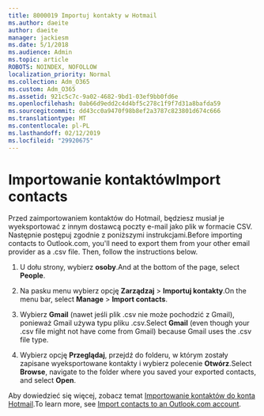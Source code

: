 ```yaml
---
title: 8000019 Importuj kontakty w Hotmail
ms.author: daeite
author: daeite
manager: jackiesm
ms.date: 5/1/2018
ms.audience: Admin
ms.topic: article
ROBOTS: NOINDEX, NOFOLLOW
localization_priority: Normal
ms.collection: Adm_O365
ms.custom: Adm_O365
ms.assetid: 921c5c7c-9a02-4682-9bd1-03ef9bb0fd6e
ms.openlocfilehash: 0ab66d9edd2c4d4bf5c278c1f9f7d31a8bafda59
ms.sourcegitcommit: dd43cc0a9470f98b8ef2a3787c823801d674c666
ms.translationtype: MT
ms.contentlocale: pl-PL
ms.lasthandoff: 02/12/2019
ms.locfileid: "29920675"
---
```

# <a name="import-contacts"></a><span data-ttu-id="045f8-102">Importowanie kontaktów</span><span class="sxs-lookup"><span data-stu-id="045f8-102">Import contacts</span></span>

<span data-ttu-id="045f8-p101">Przed zaimportowaniem kontaktów do Hotmail, będziesz musiał je wyeksportować z innym dostawcą poczty e-mail jako plik w formacie CSV. Następnie postępuj zgodnie z poniższymi instrukcjami.</span><span class="sxs-lookup"><span data-stu-id="045f8-p101">Before importing contacts to Outlook.com, you'll need to export them from your other email provider as a .csv file. Then, follow the instructions below.</span></span>
  
1. <span data-ttu-id="045f8-105">U dołu strony, wybierz **osoby**.</span><span class="sxs-lookup"><span data-stu-id="045f8-105">And at the bottom of the page, select **People**.</span></span> 
    
2. <span data-ttu-id="045f8-106">Na pasku menu wybierz opcję **Zarządzaj** \> **Importuj kontakty**.</span><span class="sxs-lookup"><span data-stu-id="045f8-106">On the menu bar, select **Manage** \> **Import contacts**.</span></span> 
    
3. <span data-ttu-id="045f8-107">Wybierz **Gmail** (nawet jeśli plik .csv nie może pochodzić z Gmail), ponieważ Gmail używa typu pliku .csv.</span><span class="sxs-lookup"><span data-stu-id="045f8-107">Select **Gmail** (even though your .csv file might not have come from Gmail) because Gmail uses the .csv file type.</span></span> 
    
4. <span data-ttu-id="045f8-108">Wybierz opcję **Przeglądaj**, przejdź do folderu, w którym zostały zapisane wyeksportowane kontakty i wybierz polecenie **Otwórz**.</span><span class="sxs-lookup"><span data-stu-id="045f8-108">Select **Browse**, navigate to the folder where you saved your exported contacts, and select **Open**.</span></span> 
    
<span data-ttu-id="045f8-109">Aby dowiedzieć się więcej, zobacz temat [Importowanie kontaktów do konta Hotmail](https://go.microsoft.com/fwlink/p/?linkid=873136).</span><span class="sxs-lookup"><span data-stu-id="045f8-109">To learn more, see [Import contacts to an Outlook.com account](https://go.microsoft.com/fwlink/p/?linkid=873136).</span></span>
  

